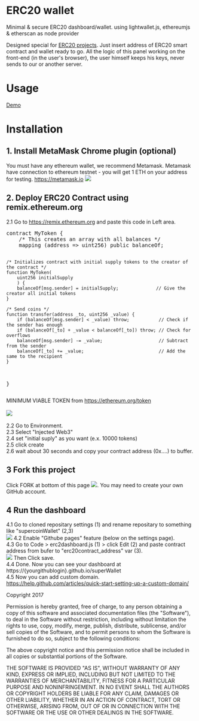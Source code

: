 # ERC20 wallet
Minimal &amp; secure ERC20 dashboard/wallet. using lightwallet.js, ethereumjs &amp; etherscan as node provider

Designed special for <a href="http://ethereum.org/token">ERC20 projects</a>. Just insert address of ERC20 smart contract and wallet ready to go. All the logic of this panel working on the front-end (in the user's browser), the user himself keeps his keys, never sends to our or another server.

# Usage

<a href="https://noxonsu.github.io/">Demo</a>

# Installation

<h2>1. Install MetaMask Chrome plugin (optional)</h2>
You must have any ethereum wallet, we recommend Metamask. Metamask have connection to ethereum testnet - you will get 1 ETH on your address for testing. <a href="https://metamask.io">https://metamask.io</a>
<img src='https://static.tildacdn.com/tild6364-3031-4333-a537-383066326663/image02.gif'>

<h2>2. Deploy ERC20 Contract using remix.ethereum.org</h2>
2.1 Go to <a href="https://remix.ethereum.org">https://remix.ethereum.org</a> and paste this code in Left area.
<pre>
contract MyToken {
    /* This creates an array with all balances */
    mapping (address => uint256) public balanceOf;

    /* Initializes contract with initial supply tokens to the creator of the contract */
    function MyToken(
        uint256 initialSupply
        ) {
        balanceOf[msg.sender] = initialSupply;              // Give the creator all initial tokens
    }

    /* Send coins */
    function transfer(address _to, uint256 _value) {
        if (balanceOf[msg.sender] < _value) throw;           // Check if the sender has enough
        if (balanceOf[_to] + _value < balanceOf[_to]) throw; // Check for overflows
        balanceOf[msg.sender] -= _value;                     // Subtract from the sender
        balanceOf[_to] += _value;                            // Add the same to the recipient
    }
}
</pre>
MINIMUM VIABLE TOKEN from https://ethereum.org/token
<br><br>
<a href="http://dl4.joxi.net/drive/2017/03/29/0004/2038/272374/74/1f1c454c18.jpg" target="_blank">
<img src="http://dl4.joxi.net/drive/2017/03/29/0004/2038/272374/74/1f1c454c18.jpg">
</a>
<br><br>
2.2 Go to Environment. <br>
2.3 Select  "Injected Web3" <br>
2.4 set "initial suply" as you want (e.x. 10000 tokens)<br>
2.5 click create<br>
2.6 wait about 30 seconds and copy your contract address (0x....) to buffer.<br>



<h2>3 Fork this project</h2>

Click FORK at bottom of this page <img src='http://dl4.joxi.net/drive/2017/03/28/0004/2038/272374/74/8ad7b348b6.jpg'>. You may need to create your own GitHub account. 

<h2>4 Run the dashboard</h2>

4.1 Go to cloned repositary  settings (1)  and rename repositary to something like "supercoinWallet" (2,3)<br>
<img src="http://dl4.joxi.net/drive/2017/04/02/0004/2038/272374/74/0395e82e1e.jpg">
4.2 Enable "Githube pages" feature (below on the settings page).
<br>
4.3 Go to Code  > erc2dashboard.js (1) > click Edit (2) and paste contract address from bufer to "erc20contract_address" var (3). <br>
<img src='http://dl3.joxi.net/drive/2017/04/02/0004/2038/272374/74/29edaae900.jpg'>
Then Click save. <br>
4.4 Done. Now you can see your dashboard at https://{yourgithublogin}.github.io/superWallet <br>
4.5 Now you can add custom domain. https://help.github.com/articles/quick-start-setting-up-a-custom-domain/


Copyright 2017

Permission is hereby granted, free of charge, to any person obtaining a copy of this software and associated documentation files (the "Software"), to deal in the Software without restriction, including without limitation the rights to use, copy, modify, merge, publish, distribute, sublicense, and/or sell copies of the Software, and to permit persons to whom the Software is furnished to do so, subject to the following conditions:

The above copyright notice and this permission notice shall be included in all copies or substantial portions of the Software.

THE SOFTWARE IS PROVIDED "AS IS", WITHOUT WARRANTY OF ANY KIND, EXPRESS OR IMPLIED, INCLUDING BUT NOT LIMITED TO THE WARRANTIES OF MERCHANTABILITY, FITNESS FOR A PARTICULAR PURPOSE AND NONINFRINGEMENT. IN NO EVENT SHALL THE AUTHORS OR COPYRIGHT HOLDERS BE LIABLE FOR ANY CLAIM, DAMAGES OR OTHER LIABILITY, WHETHER IN AN ACTION OF CONTRACT, TORT OR OTHERWISE, ARISING FROM, OUT OF OR IN CONNECTION WITH THE SOFTWARE OR THE USE OR OTHER DEALINGS IN THE SOFTWARE.
